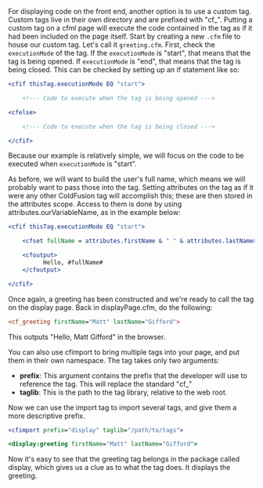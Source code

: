 For displaying code on the front end, another option is to use a custom
tag. Custom tags live in their own directory and are prefixed with
"cf\_". Putting a custom tag on a cfml page will execute the code
contained in the tag as if it had been included on the page itself.
Start by creating a new `.cfm` file to house our custom tag. Let's call it
`greeting.cfm`. First, check the `executionMode` of the tag. If the
`executionMode` is "start", that means that the tag is being opened. If
`executionMode` is "end", that means that the tag is being closed. This
can be checked by setting up an if statement like so:

```cfml
<cfif thisTag.executionMode EQ "start">

    <!--- Code to execute when the tag is being opened --->

<cfelse>

    <!--- Code to execute when the tag is being closed --->

</cfif>
```

Because our example is relatively simple, we will focus on the code to
be executed when `executionMode` is "start".

As before, we will want to build the user's full name, which means we
will probably want to pass those into the tag. Setting attributes on the
tag as if it were any other ColdFusion tag will accomplish this; these
are then stored in the attributes scope. Access to them is done by using
attributes.ourVariableName, as in the example below:

```cfml
<cfif thisTag.executionMode EQ "start">

    <cfset fullName = attributes.firstName & " " & attributes.lastName>

    <cfoutput>
          Hello, #fullName#
    </cfoutput>

</cfif>
```

Once again, a greeting has been constructed and we're ready to call the
tag on the display page. Back in displayPage.cfm, do the following:

```cfml
<cf_greeting firstName="Matt" lastName="Gifford">
```

This outputs "Hello, Matt Gifford" in the browser.

You can also use cfimport to bring multiple tags into your page, and put
them in their own namespace. The tag takes only two arguments:

- **prefix**: This argument contains the prefix that the developer
will use to reference the tag. This will replace the standard "cf\_"
- **taglib**: This is the path to the tag library, relative to the web root.

Now we can use the import tag to import several tags, and give them a
more descriptive prefix.

```cfml
<cfimport prefix="display" taglib="/path/to/tags">

<display:greeting firstName="Matt" lastName="Gifford">
```

Now it's easy to see that the greeting tag belongs in the package called
display, which gives us a clue as to what the tag does. It displays the
greeting.
